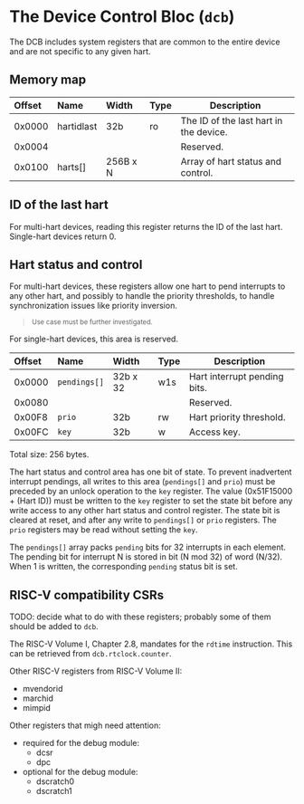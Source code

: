 # The Device Control Bloc (`dcb`)

The DCB includes system registers that are common to the entire device and are not specific to any given hart.

## Memory map

| Offset | Name | Width | Type | Description | 
|:-------|:-----|:------|:-----|-------------|
| 0x0000 | hartidlast | 32b | ro | The ID of the last hart in the device. |
| 0x0004 | | | | Reserved. |
| 0x0100 | harts[] | 256B x N | | Array of hart status and control. |

## ID of the last hart

For multi-hart devices, reading this register returns the ID of the last hart. Single-hart devices return 0.

## Hart status and control

For multi-hart devices, these registers allow one hart to pend interrupts to any other hart, and possibly to handle the priority thresholds, to handle synchronization issues like priority inversion.

> <sup>Use case must be further investigated.</sup>

For single-hart devices, this area is reserved.

| Offset | Name | Width | Type | Description | 
|:-------|:-----|:------|:-----|-------------|
| 0x0000 | `pendings[]` | 32b x 32 | w1s | Hart interrupt pending bits. |
| 0x0080 |  |  |  | Reserved. |
| 0x00F8 | `prio` | 32b | rw | Hart priority threshold. |
| 0x00FC | `key` | 32b | w | Access key. |

Total size: 256 bytes.

The hart status and control area has one bit of state. To prevent inadvertent interrupt pendings, all writes to this area (`pendings[]` and `prio`) must be preceded by an unlock operation to the `key` register. The value (0x51F15000 + (Hart ID)) must be written to the `key` register to set the state bit before any write access to any other hart status and control register. The state bit is cleared at reset, and after any write to `pendings[]` or `prio` registers. The `prio` registers may be read without setting the `key`.

The `pendings[]` array packs `pending` bits for 32 interrupts in each element. The pending bit for interrupt N is stored in bit (N mod 32) of word (N/32). When 1 is written, the corresponding `pending` status bit is set.

## RISC-V compatibility CSRs

TODO: decide what to do with these registers; probably some of them should be added to `dcb`.

The RISC-V Volume I, Chapter 2.8, mandates for the `rdtime` instruction. This can be retrieved from `dcb.rtclock.counter`.

Other RISC-V registers from RISC-V Volume II:

- mvendorid 
- marchid 
- mimpid 

Other registers that migh need attention:

- required for the debug module: 
  - dcsr 
  - dpc 
- optional for the debug module: 
  - dscratch0 
  - dscratch1 
